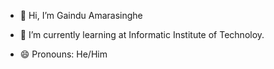 - 👋 Hi, I’m Gaindu Amarasinghe
<!--- 👀 I’m interested in ...--->
- 🌱 I’m currently learning at Informatic Institute of Technoloy.
<!--- 💞️ I’m looking to collaborate on ...
- 📫 How to reach me ...--->
- 😄 Pronouns: He/Him
<!--- ⚡ Fun fact: ...


gainduamarasinghe/gainduamarasinghe is a ✨ special ✨ repository because its `README.md` (this file) appears on your GitHub profile.
You can click the Preview link to take a look at your changes.
--->
